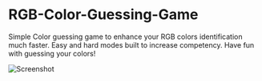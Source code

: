 # RGB-Color-Guessing-Game

Simple Color guessing game to enhance your RGB colors identification much faster. Easy and hard modes built to increase competency. Have fun with guessing your colors!


![Screenshot]( RGB-Color-Guessing-Game/Capture.PNG )
